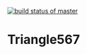[![build status of master](https://travis-ci.org/yborai/Triangle567.svg?branch=master)](https://travis-ci.org/yborai/Triangle567)
# Triangle567

